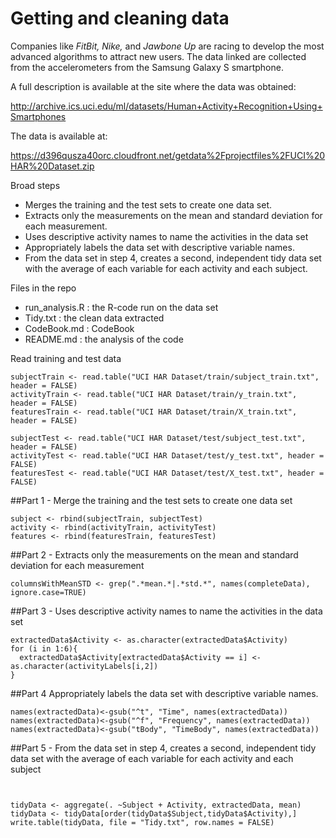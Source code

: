 # Getting and cleaning data


Companies like *FitBit, Nike,* and *Jawbone Up* are racing to develop the most advanced algorithms to attract new users. The data linked are collected from the accelerometers from the Samsung Galaxy S smartphone. 

A full description is available at the site where the data was obtained:  

<http://archive.ics.uci.edu/ml/datasets/Human+Activity+Recognition+Using+Smartphones>

The data is available at:

<https://d396qusza40orc.cloudfront.net/getdata%2Fprojectfiles%2FUCI%20HAR%20Dataset.zip>

Broad steps
- Merges the training and the test sets to create one data set.
- Extracts only the measurements on the mean and standard deviation for each measurement. 
- Uses descriptive activity names to name the activities in the data set
- Appropriately labels the data set with descriptive variable names. 
- From the data set in step 4, creates a second, independent tidy data set with the average of each variable for each activity and each subject.

Files in the repo
- run_analysis.R : the R-code run on the data set
- Tidy.txt : the clean data extracted 
- CodeBook.md : CodeBook 
- README.md : the analysis of the code 

Read training and test data
```
subjectTrain <- read.table("UCI HAR Dataset/train/subject_train.txt", header = FALSE)
activityTrain <- read.table("UCI HAR Dataset/train/y_train.txt", header = FALSE)
featuresTrain <- read.table("UCI HAR Dataset/train/X_train.txt", header = FALSE)

subjectTest <- read.table("UCI HAR Dataset/test/subject_test.txt", header = FALSE)
activityTest <- read.table("UCI HAR Dataset/test/y_test.txt", header = FALSE)
featuresTest <- read.table("UCI HAR Dataset/test/X_test.txt", header = FALSE)

```

##Part 1 - Merge the training and the test sets to create one data set

```
subject <- rbind(subjectTrain, subjectTest)
activity <- rbind(activityTrain, activityTest)
features <- rbind(featuresTrain, featuresTest)
```


##Part 2 - Extracts only the measurements on the mean and standard deviation for each measurement

```
columnsWithMeanSTD <- grep(".*mean.*|.*std.*", names(completeData), ignore.case=TRUE)

```
##Part 3 - Uses descriptive activity names to name the activities in the data set
```
extractedData$Activity <- as.character(extractedData$Activity)
for (i in 1:6){
  extractedData$Activity[extractedData$Activity == i] <- as.character(activityLabels[i,2])
}
```

##Part 4 Appropriately labels the data set with descriptive variable names. 
```
names(extractedData)<-gsub("^t", "Time", names(extractedData))
names(extractedData)<-gsub("^f", "Frequency", names(extractedData))
names(extractedData)<-gsub("tBody", "TimeBody", names(extractedData))
```

##Part 5 - From the data set in step 4, creates a second, independent tidy data set with the average of each variable for each activity and each subject
```


tidyData <- aggregate(. ~Subject + Activity, extractedData, mean)
tidyData <- tidyData[order(tidyData$Subject,tidyData$Activity),]
write.table(tidyData, file = "Tidy.txt", row.names = FALSE)
```
